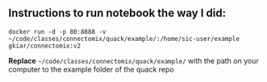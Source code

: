 
## Instructions to run notebook the way I did:

`docker run -d -p 80:8888 -v ~/code/classes/connectomix/quack/example/:/home/sic-user/example gkiar/connectomix:v2`

**Replace** `~/code/classes/connectomix/quack/example/` with the path on your computer to the example folder of the quack repo

